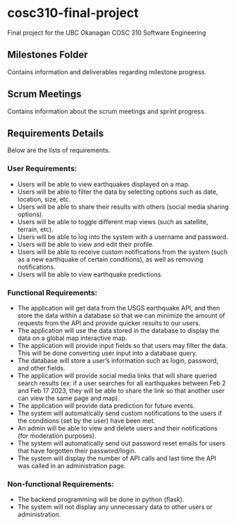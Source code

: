# cosc310-final-project
Final project for the UBC Okanagan COSC 310 Software Engineering

## Milestones Folder
Contains information and deliverables regarding milestone progress.

## Scrum Meetings
Contains information about the scrum meetings and sprint progress.

## Requirements Details
Below are the lists of requirements.

### User Requirements:
- Users will be able to view earthquakes displayed on a map.
- Users will be able to filter the data by selecting options such as date, location, size, etc.
- Users will be able to share their results with others (social media sharing options).
- Users will be able to toggle different map views (such as satellite, terrain, etc).
- Users will be able to log into the system with a username and password.
- Users will be able to view and edit their profile.
- Users will be able to receive custom notifications from the system (such as a new earthquake of certain conditions), as well as removing notifications.
- Users will be able to view earthquake predictions.

### Functional Requirements:

- The application will get data from the USGS earthquake API, and then store the data within a database so that we can minimize the amount of requests from the API and provide quicker results to our users.
- The application will use the data stored in the database to display the data on a global map interactive map.
- The application will provide input fields so that users may filter the data. This will be done converting user input into a database query.
- The database will store a user’s information such as login, password, and other fields.
- The application will provide social media links that will share queried search results (ex: if a user searches for all earthquakes between Feb 2 and Feb 17 2023, they will be able to share the link so that another user can view the same page and map).
- The application will provide data prediction for future events.
- The system will automatically send custom notifications to the users if the conditions (set by the user) have been met.
- An admin will be able to view and delete users and their notifications (for moderation purposes).
- The system will automatically send out password reset emails for users that have forgotten their password/login.
- The system will display the number of API calls and last time the API was called in an administration page.

### Non-functional Requirements:
- The backend programming will be done in python (flask).
- The system will not display any unnecessary data to other users or administration.
